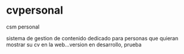 # cvpersonal
csm personal

sistema de gestion de contenido dedicado para personas que quieran mostrar su cv en la web...version en desarrollo, prueba

